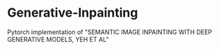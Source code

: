 # Generative-Inpainting
Pytorch implementation of "SEMANTIC IMAGE INPAINTING WITH DEEP GENERATIVE MODELS, YEH ET AL"
